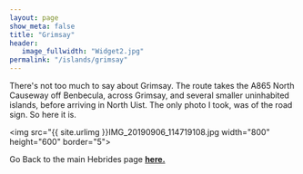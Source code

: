 ```yaml
---
layout: page
show_meta: false
title: "Grimsay"
header:
   image_fullwidth: "Widget2.jpg"
permalink: "/islands/grimsay"
---
```

There's not too much to say about Grimsay. The route takes the A865 North Causeway off Benbecula, across Grimsay, and several smaller uninhabited islands, before arriving in North Uist. The only photo I took, was of the road sign. So here it is.

<img src="{{ site.urlimg }}IMG_20190906_114719108.jpg width="800" height="600" border="5">

Go Back to the main Hebrides page **<a href="{{ site.url }}{{ site.baseurl }}/islands/hebrides">here.</a>**
